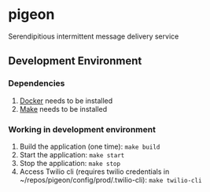 # pigeon
Serendipitious intermittent message delivery service

## Development Environment

### Dependencies
1. [Docker](https://www.docker.com/) needs to be installed
2. [Make](https://www.gnu.org/software/make/) needs to be installed

### Working in development environment
1. Build the application (one time): `make build`
2. Start the application: `make start`
3. Stop the application: `make stop`
4. Access Twilio cli (requires twilio credentials in ~/repos/pigeon/config/prod/.twilio-cli): `make twilio-cli`